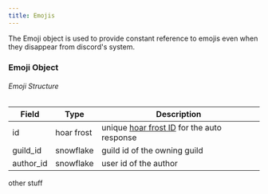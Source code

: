 ```yaml
---
title: Emojis
---
```


The Emoji object is used to provide constant reference to emojis even when they disappear from discord's system.


### Emoji Object

###### Emoji Structure

| Field               | Type        | Description                                                             |
| ------------------- | ----------- | ----------------------------------------------------------------------- |
| id                  | hoar frost  | unique [hoar frost ID](../../api-reference/#hoar-frost) for the auto response    |
| guild_id            | snowflake   | guild id of the owning guild                                            |
| author_id           | snowflake   | user id of the author                                                   |
other stuff
